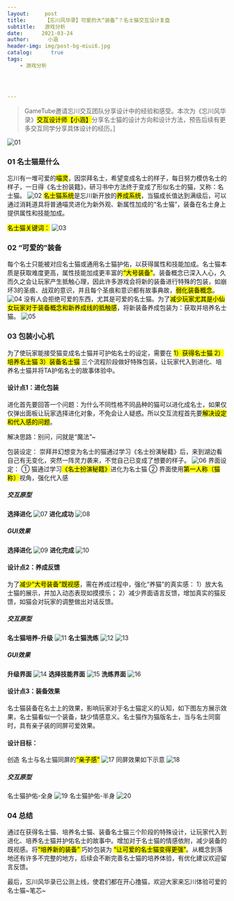 ```yaml
---
layout:     post
title:      【忘川风华录】可爱的大“装备”？名士猫交互设计复盘
subtitle:   游戏分析
date:      2021-03-24
author:      小涵
header-img: img/post-bg-miui6.jpg
catalog: 	  true
tags:
    - 游戏分析




---
```


>GameTube邀请忘川交互团队分享设计中的经验和感受。本次为《忘川风华录》<mark>交互设计师【小涵】</mark>分享名士猫的设计方向和设计方法，预告后续有更多交互同学分享具体设计的经历。]

![01]({{site.baseurl}}/img-post/20210324/01.png)
### 01 名士猫是什么
忘川有一堆可爱的<mark>喵灵</mark>，因崇拜名士，希望变成名士的样子，每日努力模仿名士的样子，一日得《名士扮装籍》，研习书中方法终于变成了形似名士的猫，又称：名士猫。
![02]({{site.baseurl}}/img-post/20210324/02.png)
<mark>名士猫系统</mark>是忘川新开放的<mark>养成系统</mark>，当猫成长值达到满级后，可以通过消耗道具将普通喵灵进化为新外观、新属性加成的“名士猫”，装备在名士身上提供属性和技能加成。

<mark>名士猫关键词：</mark>
![03]({{site.baseurl}}/img-post/20210324/03.png)

### 02 “可爱的”装备
每个名士只能被对应名士猫或通用名士猫护佑，以获得属性和技能加成。名士猫本质是获取难度更高，属性技能加成更丰富的<mark>“大号装备”</mark>。装备概念已深入人心，久而久之会让玩家产生抵触心理，因此许多游戏会将新的装备进行特殊的包装，如崩坏3的圣痕、战双的意识，并且每个圣痕和意识都有故事典故，<mark>弱化装备概念</mark>。
![04]({{site.baseurl}}/img-post/20210324/04.png)
没有人会拒绝可爱的东西，尤其是可爱的名士猫。为了<mark>减少玩家尤其是小仙女玩家对于装备概念和新养成线的抵触感</mark>，将新装备养成包装为：获取并培养名士猫。
![05]({{site.baseurl}}/img-post/20210324/05.png)
### 03 包装小心机
为了使玩家能接受猫变成名士猫并可护佑名士的设定，需要在
<mark>1）获得名士猫
2）培养名士猫
3）装备名士猫</mark>
三个流程阶段做好特殊包装，让玩家代入到进化、培养名士猫并将TA护佑名士的故事体验中。

#### 设计点1：进化包装
进化首先要回答一个问题：为什么不同性格不同品种的猫可以进化成名士，如果仅仅弹出面板让玩家选择进化对象，不免会让人疑惑。所以交互流程首先要<mark>解决设定和代入感的问题</mark>。

解决思路：别问，问就是“魔法”~

包装设定：
崇拜并幻想变为名士的猫通过学习《名士扮演秘籍》后，来到湖边看自己有无变化，突然一阵灵力袭来，不觉自己已变成了想要的样子。
![06]({{site.baseurl}}/img-post/20210324/06.png)
界面设定：
① 猫通过学习<mark>《名士扮演秘籍》</mark>进化为名士猫
② 界面使用<mark>第一人称（猫称）</mark>视角，强化代入感

##### 交互原型
**选择进化**
![07]({{site.baseurl}}/img-post/20210324/07.png)
**进化成功**
![08]({{site.baseurl}}/img-post/20210324/08.png)

##### GUI效果
**选择进化**
![09]({{site.baseurl}}/img-post/20210324/09.png)
**进化完成**
![10]({{site.baseurl}}/img-post/20210324/10.png)

#### 设计点2：养成反馈
为了<mark>减少“大号装备”既视感</mark>，需在养成过程中，强化“养猫”的真实感：
1）放大名士猫的展示，并加入动态表现如摸摸乐；
2）减少界面语言反馈，增加真实的猫反馈，如猫会对玩家的调整做出对话反馈。

##### 交互原型
**名士猫培养-升级**
![11]({{site.baseurl}}/img-post/20210324/11.png)
**名士猫洗练**
![12]({{site.baseurl}}/img-post/20210324/12.png)
![13]({{site.baseurl}}/img-post/20210324/13.png)

##### GUI效果
**升级界面**
![14]({{site.baseurl}}/img-post/20210324/14.png)
**选择技能界面**
![15]({{site.baseurl}}/img-post/20210324/15.png)
**洗练界面**
![16]({{site.baseurl}}/img-post/20210324/16.png)

#### 设计点3：装备效果
名士猫装备在名士上的效果，影响玩家对于名士猫定义的认知，如下图左方展示效果，名士猫看似一个装备，缺少情感意义。名士猫作为猫版名士，当与名士同窗时，具有亲子装的同屏可爱效果。
#### 设计目标：
创造 名士与名士猫同屏的<mark>“亲子感”</mark>
![17]({{site.baseurl}}/img-post/20210324/17.png)
同屏效果如下⽰意
![18]({{site.baseurl}}/img-post/20210324/18.png)

##### 交互原型
名士猫护佑-全身
![19]({{site.baseurl}}/img-post/20210324/19.png)
名士猫护佑-半身
![20]({{site.baseurl}}/img-post/20210324/20.png)

### 04 总结
通过在获得名士猫、培养名士猫、装备名士猫三个阶段的特殊设计，让玩家代入到进化、培养名士猫并护佑名士的故事中。增加对于名士猫的情感依附，减少装备的既视感。将<mark>“培养新的装备” </mark> 巧妙包装为  <mark>“让可爱的名士猫变得更强”</mark>。从概念到落地还有许多不完整的地方，后续会不断完善名士猫的培养体验，有优化建议欢迎留言反馈。

最后，忘川风华录已公测上线，使君们都在开心撸猫，欢迎大家来忘川体验可爱的名士猫~笔芯~




















